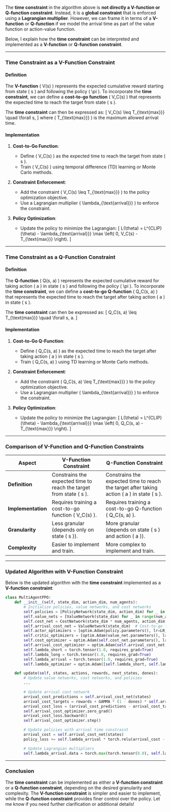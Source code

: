 The **time constraint** in the algorithm above is **not directly a V-function or Q-function constraint**. Instead, it is a **global constraint** that is enforced using a **Lagrangian multiplier**. However, we can frame it in terms of a **V-function** or **Q-function** if we model the arrival time as part of the value function or action-value function.

Below, I explain how the **time constraint** can be interpreted and implemented as a **V-function** or **Q-function constraint**.

---

### **Time Constraint as a V-Function Constraint**

#### **Definition**
The **V-function** \( V(s) \) represents the expected cumulative reward starting from state \( s \) and following the policy \( \pi \). To incorporate the **time constraint**, we can define a **cost-to-go function** \( V_C(s) \) that represents the expected time to reach the target from state \( s \).

The **time constraint** can then be expressed as:
\[
V_C(s) \leq T_{\text{max}}} \quad \forall s,
\]
where \( T_{\text{max}}} \) is the maximum allowed arrival time.

#### **Implementation**
1. **Cost-to-Go Function**:
   - Define \( V_C(s) \) as the expected time to reach the target from state \( s \).
   - Train \( V_C(s) \) using temporal difference (TD) learning or Monte Carlo methods.

2. **Constraint Enforcement**:
   - Add the constraint \( V_C(s) \leq T_{\text{max}}} \) to the policy optimization objective.
   - Use a Lagrangian multiplier \( \lambda_{\text{arrival}}} \) to enforce the constraint.

3. **Policy Optimization**:
   - Update the policy to minimize the Lagrangian:
     \[
     L(\theta) = L^{CLIP}(\theta) - \lambda_{\text{arrival}}} \max \left( 0, V_C(s) - T_{\text{max}}} \right).
     \]

---

### **Time Constraint as a Q-Function Constraint**

#### **Definition**
The **Q-function** \( Q(s, a) \) represents the expected cumulative reward for taking action \( a \) in state \( s \) and following the policy \( \pi \). To incorporate the **time constraint**, we can define a **cost-to-go Q-function** \( Q_C(s, a) \) that represents the expected time to reach the target after taking action \( a \) in state \( s \).

The **time constraint** can then be expressed as:
\[
Q_C(s, a) \leq T_{\text{max}}} \quad \forall s, a.
\]

#### **Implementation**
1. **Cost-to-Go Q-Function**:
   - Define \( Q_C(s, a) \) as the expected time to reach the target after taking action \( a \) in state \( s \).
   - Train \( Q_C(s, a) \) using TD learning or Monte Carlo methods.

2. **Constraint Enforcement**:
   - Add the constraint \( Q_C(s, a) \leq T_{\text{max}}} \) to the policy optimization objective.
   - Use a Lagrangian multiplier \( \lambda_{\text{arrival}}} \) to enforce the constraint.

3. **Policy Optimization**:
   - Update the policy to minimize the Lagrangian:
     \[
     L(\theta) = L^{CLIP}(\theta) - \lambda_{\text{arrival}}} \max \left( 0, Q_C(s, a) - T_{\text{max}}} \right).
     \]

---

### **Comparison of V-Function and Q-Function Constraints**

| **Aspect**               | **V-Function Constraint**                          | **Q-Function Constraint**                          |
|--------------------------|---------------------------------------------------|---------------------------------------------------|
| **Definition**           | Constrains the expected time to reach the target from state \( s \). | Constrains the expected time to reach the target after taking action \( a \) in state \( s \). |
| **Implementation**       | Requires training a cost-to-go function \( V_C(s) \). | Requires training a cost-to-go Q-function \( Q_C(s, a) \). |
| **Granularity**          | Less granular (depends only on state \( s \)).    | More granular (depends on state \( s \) and action \( a \)). |
| **Complexity**           | Easier to implement and train.                    | More complex to implement and train.              |

---

### **Updated Algorithm with V-Function Constraint**

Below is the updated algorithm with the **time constraint** implemented as a **V-function constraint**:

```python
class MultiAgentPPO:
    def __init__(self, state_dim, action_dim, num_agents):
        # Initialize policies, value networks, and cost networks
        self.policies = [PolicyNetwork(state_dim, action_dim) for _ in range(num_agents)]
        self.value_nets = [ValueNetwork(state_dim) for _ in range(num_agents)]
        self.cost_net = CostNetwork(state_dim * num_agents, action_dim * num_agents)
        self.arrival_cost_net = ValueNetwork(state_dim)  # Cost-to-go function for arrival time
        self.actor_optimizers = [optim.Adam(policy.parameters(), lr=LR_ACTOR) for policy in self.policies)]
        self.critic_optimizers = [optim.Adam(value_net.parameters(), lr=LR_CRITIC) for value_net in self.value_nets)]
        self.cost_optimizer = optim.Adam(self.cost_net.parameters(), lr=LR_CRITIC)
        self.arrival_cost_optimizer = optim.Adam(self.arrival_cost_net.parameters(), lr=LR_CRITIC)
        self.lambda_short = torch.tensor(1.0, requires_grad=True)
        self.lambda_long = torch.tensor(1.0, requires_grad=True)
        self.lambda_arrival = torch.tensor(1.0, requires_grad=True)
        self.lambda_optimizer = optim.Adam([self.lambda_short, self.lambda_long, self.lambda_arrival], lr=LR_LAMBDA)

    def update(self, states, actions, rewards, next_states, dones):
        # Update value networks, cost networks, and policies
        ...

        # Update arrival cost network
        arrival_cost_predictions = self.arrival_cost_net(states)
        arrival_cost_targets = rewards + GAMMA * (1 - dones) * self.arrival_cost_net(next_states)
        arrival_cost_loss = (arrival_cost_predictions - arrival_cost_targets.detach()).pow(2).mean()
        self.arrival_cost_optimizer.zero_grad()
        arrival_cost_loss.backward()
        self.arrival_cost_optimizer.step()

        # Update policies with arrival time constraint
        arrival_cost = self.arrival_cost_net(states)
        policy_loss += self.lambda_arrival * torch.relu(arrival_cost - T_MAX)

        # Update Lagrangian multipliers
        self.lambda_arrival.data = torch.max(torch.tensor(0.0), self.lambda_arrival + LR_LAMBDA * (arrival_cost - T_MAX))
```

---

### **Conclusion**
The **time constraint** can be implemented as either a **V-function constraint** or a **Q-function constraint**, depending on the desired granularity and complexity. The **V-function constraint** is simpler and easier to implement, while the **Q-function constraint** provides finer control over the policy. Let me know if you need further clarification or additional details!

